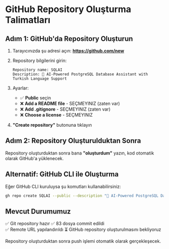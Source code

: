 # GitHub Repository Oluşturma Talimatları

## Adım 1: GitHub'da Repository Oluşturun

1. Tarayıcınızda şu adresi açın: **https://github.com/new**

2. Repository bilgilerini girin:
   ```
   Repository name: SQLAI
   Description: 🤖 AI-Powered PostgreSQL Database Assistant with Turkish Language Support
   ```

3. Ayarlar:
   - ✅ **Public** seçin
   - ❌ **Add a README file** - SEÇMEYINIZ (zaten var)
   - ❌ **Add .gitignore** - SEÇMEYINIZ (zaten var)
   - ❌ **Choose a license** - SEÇMEYINIZ

4. **"Create repository"** butonuna tıklayın

## Adım 2: Repository Oluşturulduktan Sonra

Repository oluşturduktan sonra bana **"oluşturdum"** yazın, kod otomatik olarak GitHub'a yüklenecek.

## Alternatif: GitHub CLI ile Oluşturma

Eğer GitHub CLI kuruluysa şu komutları kullanabilirsiniz:

```bash
gh repo create SQLAI --public --description "🤖 AI-Powered PostgreSQL Database Assistant with Turkish Language Support"
```

## Mevcut Durumumuz

✅ Git repository hazır
✅ 83 dosya commit edildi  
✅ Remote URL yapılandırıldı
⏳ GitHub repository oluşturulmasını bekliyoruz

Repository oluşturduktan sonra push işlemi otomatik olarak gerçekleşecek.
